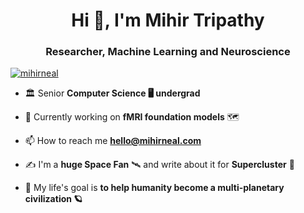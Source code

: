 <h1 align="center">Hi 👋, I'm Mihir Tripathy</h1>
<h3 align="center">Researcher, Machine Learning and Neuroscience </h3>

<p align="left"> <a href="https://twitter.com/mihirneal" target="blank"><img src="https://img.shields.io/twitter/follow/mihirneal?logo=twitter&style=for-the-badge" alt="mihirneal" /></a> </p>

- 🏛 Senior **Computer Science 🖥 undergrad** 

- 🔭 Currently working on **fMRI foundation models** 🗺

- 📫 How to reach me **hello@mihirneal.com**
  
-  ✍️ I'm a **huge Space Fan** 🛰 and write about it for **Supercluster** 🚀

-  🌱 My life's goal is **to help humanity become a multi-planetary civilization 🪐**
</p>
